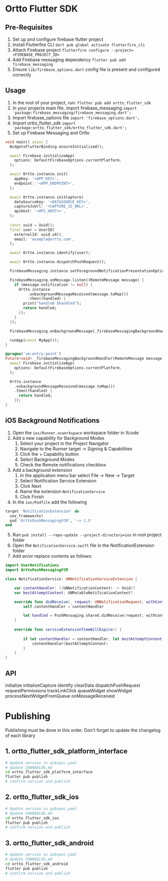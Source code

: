 # Ortto Flutter SDK


## Pre-Requisites

1. Set up and configure firebase flutter project
2. Install Flutterfire CLI `dart pub global activate flutterfire_cli`
3. Attach Firebase project `flutterfire configure --project=<FIREBASE_PROJECT_ID>`
4. Add Firebase messaging dependency `flutter pub add firebase_messaging`
5. Ensure `lib/firebase_options.dart` config file is present and configured correctly


## Usage

1. In the root of your project, run: `flutter pub add ortto_flutter_sdk`
2. In your projects main file, import firebase_messaging `import 'package:firebase_messaging/firebase_messaging.dart';`
3. Import firebase_options file `import 'firebase_options.dart';`
4. Import ortto_flutter_sdk `import 'package:ortto_flutter_sdk/ortto_flutter_sdk.dart';`
5. Set up Firebase Messaging and Ortto 

```dart
void main() async {
  WidgetsFlutterBinding.ensureInitialized();

  await Firebase.initializeApp(
    options: DefaultFirebaseOptions.currentPlatform,
  );

  await Ortto.instance.init(
    appKey: '<APP_KEY>',
    endpoint: '<APP_ENDPOINT>',
  );

  await Ortto.instance.initCapture(
    dataSourceKey: '<DATASOURCE_KEY>',
    captureJsUrl: '<CAPTURE_JS_URL>',
    apiHost: '<API_HOST>>',
  );
  
  const uuid = Uuid();
  final user = UserID(
    externalId: uuid.v4(),
    email: 'example@ortto.com',
  );

  await Ortto.instance.identify(user);

  await Ortto.instance.dispatchPushRequest();

  FirebaseMessaging.instance.setForegroundNotificationPresentationOptions(badge: true, alert: true, sound: true);

  FirebaseMessaging.onMessage.listen((RemoteMessage message) {
    if (message.notification != null) {
      Ortto.instance
          .onbackgroundMessageReceived(message.toMap())
          .then((handled) {
        print("handled $handled");
        return handled;
      });
    }
  });

  FirebaseMessaging.onBackgroundMessage(_firebaseMessagingBackgroundHandler);

  runApp(const MyApp());
}

@pragma('vm:entry-point')
Future<void> _firebaseMessagingBackgroundHandler(RemoteMessage message) async {
  await Firebase.initializeApp(
    options: DefaultFirebaseOptions.currentPlatform,
  );

  Ortto.instance
    .onbackgroundMessageReceived(message.toMap())
    .then((handled) {
      return handled;
    });
}

```


## iOS Background Notifications

1. Open the `ios/Runner.xcworkspace` workspace folder in Xcode
2. Add a new capability for Background Modes
   1. Select your project in the Project Navigator
   2. Navigate to the Runner target -> Signing & Capabilities
   3. Click the + Capability button
   4. Select Background Modes
   5. Check the Remote notifications checkbox
3. Add a background extension
   1. In the application menu bar select File -> New -> Target
   2. Select Notification Service Extension
   3. Click Next
   4. Name the extension `NotificationService`
   5. Click Finish
4. In the `ios/Podfile` add the following
```ruby
target 'NotificationExtension' do
  use_frameworks!
  pod 'OrttoPushMessagingFCM', '~> 1.5'
end 
```
5. Run `pod install --repo-update --project-directory=ios` in root project folder
6. Open the `NotificationService.swift` file in the NotificationExtension folder
7. Add an/or replace contents as follows:

```swift 
import UserNotifications
import OrttoPushMessagingFCM

class NotificationService: UNNotificationServiceExtension {

    var contentHandler: ((UNNotificationContent) -> Void)?
    var bestAttemptContent: UNMutableNotificationContent?

    override func didReceive(_ request: UNNotificationRequest, withContentHandler contentHandler: @escaping (UNNotificationContent) -> Void) {
        self.contentHandler = contentHandler

        let handled = PushMessaging.shared.didReceive(request, withContentHandler: contentHandler)        
    }
    
    override func serviceExtensionTimeWillExpire() {
    
        if let contentHandler = contentHandler, let bestAttemptContent =  bestAttemptContent {
            contentHandler(bestAttemptContent)
        }
    }
}
```

## API

initialize
initializeCapture
identify
clearData
dispatchPushRequest
requestPermissions
trackLinkClick
queueWidget
showWidget
processNextWidgetFromQueue
onMessageReceived

# Publishing

Publishing must be done in this order.
Don't forget to update the changelog of each library

## 1. ortto_flutter_sdk_platform_interface
```bash 
# Update version in pubspec.yaml
# Update CHANGELOG.md 
cd ortto_flutter_sdk_platform_interface
flutter pub publish
# confirm version and publish
```

## 2. ortto_flutter_sdk_ios
```bash
# Update version in pubspec.yaml
# Update CHANGELOG.md 
cd ortto_flutter_sdk_ios
flutter pub publish
# confirm version and publish
```

## 3. ortto_flutter_sdk_android
```bash
# Update version in pubspec.yaml
# Update CHANGELOG.md 
cd ortto_flutter_sdk_android
flutter pub publish
# confirm version and publish
```